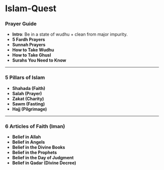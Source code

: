 # Islam-Quest
### Prayer Guide
- **Intro**: Be in a state of wudhu + clean from major impurity.
- **5 Fardh Prayers**
- **Sunnah Prayers**
- **How to Take Wudhu**
- **How to Take Ghusl**
- **Surahs You Need to Know**

---

### 5 Pillars of Islam
- **Shahada (Faith)**
- **Salah (Prayer)**
- **Zakat (Charity)**
- **Sawm (Fasting)**
- **Hajj (Pilgrimage)**

---

### 6 Articles of Faith (Iman)
- **Belief in Allah**
- **Belief in Angels**
- **Belief in the Divine Books**
- **Belief in the Prophets**
- **Belief in the Day of Judgment**
- **Belief in Qadar (Divine Decree)**

